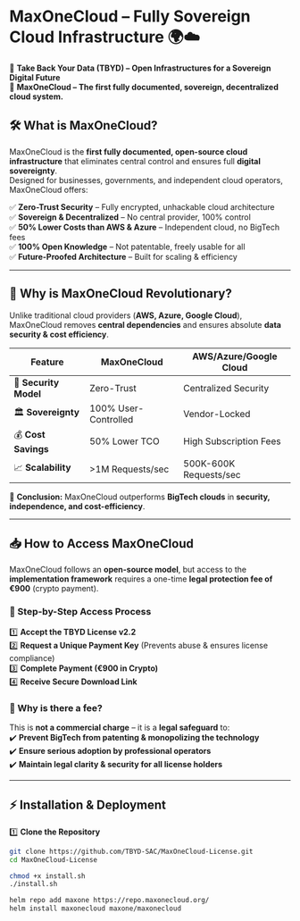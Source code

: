 # MaxOneCloud – Fully Sovereign Cloud Infrastructure 🌍☁️  
🚀 **Take Back Your Data (TBYD) – Open Infrastructures for a Sovereign Digital Future**  
🔐 **MaxOneCloud – The first fully documented, sovereign, decentralized cloud system.**

## 🛠️ What is MaxOneCloud?  
MaxOneCloud is the **first fully documented, open-source cloud infrastructure** that eliminates central control and ensures full **digital sovereignty**.  
Designed for businesses, governments, and independent cloud operators, MaxOneCloud offers:

✅ **Zero-Trust Security** – Fully encrypted, unhackable cloud architecture  
✅ **Sovereign & Decentralized** – No central provider, 100% control  
✅ **50% Lower Costs than AWS & Azure** – Independent cloud, no BigTech fees  
✅ **100% Open Knowledge** – Not patentable, freely usable for all  
✅ **Future-Proofed Architecture** – Built for scaling & efficiency  

---

## 🚀 Why is MaxOneCloud Revolutionary?  
Unlike traditional cloud providers (**AWS, Azure, Google Cloud**), MaxOneCloud removes **central dependencies** and ensures absolute **data security & cost efficiency**.

| Feature             | MaxOneCloud         | AWS/Azure/Google Cloud |
|---------------------|--------------------|------------------------|
| 🔐 **Security Model** | Zero-Trust         | Centralized Security   |
| 🏛 **Sovereignty**   | 100% User-Controlled | Vendor-Locked         |
| 💰 **Cost Savings**  | 50% Lower TCO      | High Subscription Fees |
| 📈 **Scalability**   | >1M Requests/sec   | 500K-600K Requests/sec |

📌 **Conclusion:** MaxOneCloud outperforms **BigTech clouds** in **security, independence, and cost-efficiency**.

---

## 📥 How to Access MaxOneCloud  
MaxOneCloud follows an **open-source model**, but access to the **implementation framework** requires a one-time **legal protection fee of €900** (crypto payment).

### 📌 Step-by-Step Access Process  
1️⃣ **Accept the TBYD License v2.2**  
2️⃣ **Request a Unique Payment Key** (Prevents abuse & ensures license compliance)  
3️⃣ **Complete Payment (€900 in Crypto)**  
4️⃣ **Receive Secure Download Link**  

### 📌 Why is there a fee?  
This is **not a commercial charge** – it is a **legal safeguard** to:  
✔️ **Prevent BigTech from patenting & monopolizing the technology**  
✔️ **Ensure serious adoption by professional operators**  
✔️ **Maintain legal clarity & security for all license holders**  

---

## ⚡ Installation & Deployment  

1️⃣ **Clone the Repository**  
```sh
git clone https://github.com/TBYD-SAC/MaxOneCloud-License.git
cd MaxOneCloud-License

chmod +x install.sh
./install.sh

helm repo add maxone https://repo.maxonecloud.org/
helm install maxonecloud maxone/maxonecloud
